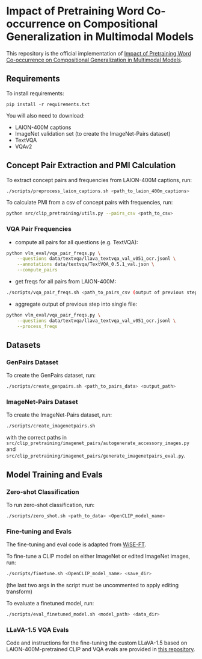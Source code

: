 # Impact of Pretraining Word Co-occurrence on Compositional Generalization in Multimodal Models
This repository is the official implementation of [Impact of Pretraining Word Co-occurrence on Compositional Generalization in Multimodal Models](to_be_released).

## Requirements

To install requirements:

```setup
pip install -r requirements.txt
```

You will also need to download:
- LAION-400M captions
- ImageNet validation set (to create the ImageNet-Pairs dataset)
- TextVQA
- VQAv2

## Concept Pair Extraction and PMI Calculation

To extract concept pairs and frequencies from LAION-400M captions, run:

```bash
./scripts/preprocess_laion_captions.sh <path_to_laion_400m_captions>
```

To calculate PMI from a csv of concept pairs with frequencies, run:

```bash
python src/clip_pretraining/utils.py --pairs_csv <path_to_csv>
```

### VQA Pair Frequencies

- compute all pairs for all questions (e.g. TextVQA): 
```bash
python vlm_eval/vqa_pair_freqs.py \
    --questions data/textvqa/llava_textvqa_val_v051_ocr.jsonl \
    --annotations data/textvqa/TextVQA_0.5.1_val.json \
    --compute_pairs
```
- get freqs for all pairs from LAION-400M: 
```bash
./scripts/vqa_pair_freqs.sh <path_to_pairs_csv (output of previous step)>
```

- aggregate output of previous step into single file: 
```bash
python vlm_eval/vqa_pair_freqs.py \
    --questions data/textvqa/llava_textvqa_val_v051_ocr.jsonl \
    --process_freqs
```

## Datasets

### GenPairs Dataset

To create the GenPairs dataset, run:

```bash
./scripts/create_genpairs.sh <path_to_pairs_data> <output_path>
```

### ImageNet-Pairs Dataset

To create the ImageNet-Pairs dataset, run:

```bash
./scripts/create_imagenetpairs.sh
```
with the correct paths in `src/clip_pretraining/imagenet_pairs/autogenerate_accessory_images.py` and `src/clip_pretraining/imagenet_pairs/generate_imagenetpairs_eval.py`.

## Model Training and Evals

### Zero-shot Classification

To run zero-shot classification, run:

```bash
./scripts/zero_shot.sh <path_to_data> <OpenCLIP_model_name>
```

### Fine-tuning and Evals
The fine-tuning and eval code is adapted from [WiSE-FT](https://github.com/mlfoundations/wise-ft/tree/master).

To fine-tune a CLIP model on either ImageNet or edited ImageNet images, run:

```bash
./scripts/finetune.sh <OpenCLIP_model_name> <save_dir>
```

(the last two args in the script must be uncommented to apply editing transform)

To evaluate a finetuned model, run:

```bash
./scripts/eval_finetuned_model.sh <model_path> <data_dir>
```

### LLaVA-1.5 VQA Evals

Code and instructions for the fine-tuning the custom LLaVA-1.5 based on LAION-400M-pretrained CLIP and VQA evals are provided in [this repository](https://github.com/helenqu/llava-pretraining-pmi).


